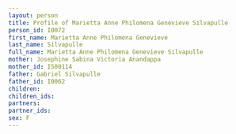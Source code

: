 ```yaml
---
layout: person
title: Profile of Marietta Anne Philomena Genevieve Silvapulle
person_id: I0072
first_name: Marietta Anne Philomena Genevieve
last_name: Silvapulle
full_name: Marietta Anne Philomena Genevieve Silvapulle
mother: Josephine Sabina Victoria Anandappa
mother_id: I500114
father: Gabriel Silvapulle
father_id: I0062
children:
children_ids:
partners:
partner_ids:
sex: F
---
```


